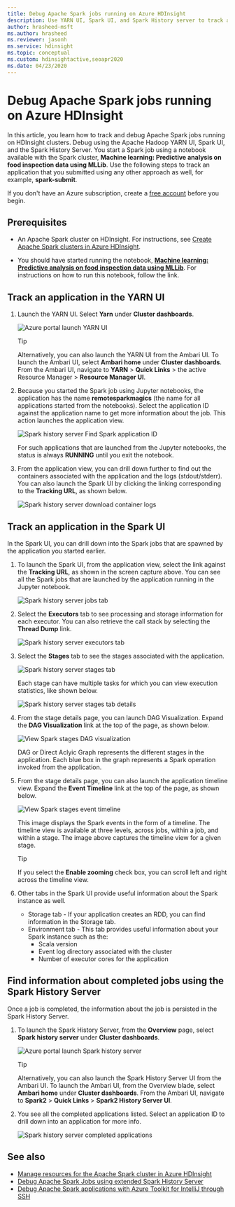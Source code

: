 ```yaml
---
title: Debug Apache Spark jobs running on Azure HDInsight 
description: Use YARN UI, Spark UI, and Spark History server to track and debug jobs running on a Spark cluster in Azure HDInsight
author: hrasheed-msft
ms.author: hrasheed
ms.reviewer: jasonh
ms.service: hdinsight
ms.topic: conceptual
ms.custom: hdinsightactive,seoapr2020
ms.date: 04/23/2020
---
```


# Debug Apache Spark jobs running on Azure HDInsight

In this article, you learn how to track and debug Apache Spark jobs running on HDInsight clusters. Debug using the Apache Hadoop YARN UI, Spark UI, and the Spark History Server. You start a Spark job using a notebook available with the Spark cluster, **Machine learning: Predictive analysis on food inspection data using MLLib**. Use the following steps to track an application that you submitted using any other approach as well, for example, **spark-submit**.

If you don't have an Azure subscription, create a [free account](https://azure.microsoft.com/free/?WT.mc_id=A261C142F) before you begin.

## Prerequisites

* An Apache Spark cluster on HDInsight. For instructions, see [Create Apache Spark clusters in Azure HDInsight](apache-spark-jupyter-spark-sql.md).

* You should have started running the notebook, **[Machine learning: Predictive analysis on food inspection data using MLLib](apache-spark-machine-learning-mllib-ipython.md)**. For instructions on how to run this notebook, follow the link.  

## Track an application in the YARN UI

1. Launch the YARN UI. Select **Yarn** under **Cluster dashboards**.

    ![Azure portal launch YARN UI](./media/apache-spark-job-debugging/launch-apache-yarn-ui.png)

   > [!TIP]  
   > Alternatively, you can also launch the YARN UI from the Ambari UI. To launch the Ambari UI, select **Ambari home** under **Cluster dashboards**. From the Ambari UI, navigate to **YARN** > **Quick Links** > the active Resource Manager > **Resource Manager UI**.

2. Because you started the Spark job using Jupyter notebooks, the application has the name **remotesparkmagics** (the name for all applications started from the notebooks). Select the application ID against the application name to get more information about the job. This action launches the application view.

    ![Spark history server Find Spark application ID](./media/apache-spark-job-debugging/find-application-id1.png)

    For such applications that are launched from the Jupyter notebooks, the status is always **RUNNING** until you exit the notebook.

3. From the application view, you can drill down further to find out the containers associated with the application and the logs (stdout/stderr). You can also launch the Spark UI by clicking the linking corresponding to the **Tracking URL**, as shown below.

    ![Spark history server download container logs](./media/apache-spark-job-debugging/download-container-logs.png)

## Track an application in the Spark UI

In the Spark UI, you can drill down into the Spark jobs that are spawned by the application you started earlier.

1. To launch the Spark UI, from the application view, select the link against the **Tracking URL**, as shown in the screen capture above. You can see all the Spark jobs that are launched by the application running in the Jupyter notebook.

    ![Spark history server jobs tab](./media/apache-spark-job-debugging/view-apache-spark-jobs.png)

2. Select the **Executors** tab to see processing and storage information for each executor. You can also retrieve the call stack by selecting the **Thread Dump** link.

    ![Spark history server executors tab](./media/apache-spark-job-debugging/view-spark-executors.png)

3. Select the **Stages** tab to see the stages associated with the application.

    ![Spark history server stages tab](./media/apache-spark-job-debugging/view-apache-spark-stages.png "View Spark stages")

    Each stage can have multiple tasks for which you can view execution statistics, like shown below.

    ![Spark history server stages tab details](./media/apache-spark-job-debugging/view-spark-stages-details.png "View Spark stages details")

4. From the stage details page, you can launch DAG Visualization. Expand the **DAG Visualization** link at the top of the page, as shown below.

    ![View Spark stages DAG visualization](./media/apache-spark-job-debugging/view-spark-stages-dag-visualization.png)

    DAG or Direct Aclyic Graph represents the different stages in the application. Each blue box in the graph represents a Spark operation invoked from the application.

5. From the stage details page, you can also launch the application timeline view. Expand the **Event Timeline** link at the top of the page, as shown below.

    ![View Spark stages event timeline](./media/apache-spark-job-debugging/view-spark-stages-event-timeline.png)

    This image displays the Spark events in the form of a timeline. The timeline view is available at three levels, across jobs, within a job, and within a stage. The image above captures the timeline view for a given stage.

   > [!TIP]  
   > If you select the **Enable zooming** check box, you can scroll left and right across the timeline view.

6. Other tabs in the Spark UI provide useful information about the Spark instance as well.

   * Storage tab - If your application creates an RDD, you can find information in the Storage tab.
   * Environment tab - This tab provides useful information about your Spark instance such as the:
     * Scala version
     * Event log directory associated with the cluster
     * Number of executor cores for the application

## Find information about completed jobs using the Spark History Server

Once a job is completed, the information about the job is persisted in the Spark History Server.

1. To launch the Spark History Server, from the **Overview** page, select **Spark history server** under **Cluster dashboards**.

    ![Azure portal launch Spark history server](./media/apache-spark-job-debugging/launch-spark-history-server.png "Launch Spark History Server1")

   > [!TIP]  
   > Alternatively, you can also launch the Spark History Server UI from the Ambari UI. To launch the Ambari UI, from the Overview blade, select **Ambari home** under **Cluster dashboards**. From the Ambari UI, navigate to **Spark2** > **Quick Links** > **Spark2 History Server UI**.

2. You see all the completed applications listed. Select an application ID to drill down into an application for more info.

    ![Spark history server completed applications](./media/apache-spark-job-debugging/view-completed-applications.png "Launch Spark History Server2")

## See also

* [Manage resources for the Apache Spark cluster in Azure HDInsight](apache-spark-resource-manager.md)
* [Debug Apache Spark Jobs using extended Spark History Server](apache-azure-spark-history-server.md)
* [Debug Apache Spark applications with Azure Toolkit for IntelliJ through SSH](apache-spark-intellij-tool-debug-remotely-through-ssh.md)
